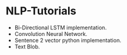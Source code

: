 # NLP-Tutorials


* Bi-Directional LSTM implementation.
* Convolution Neural Network.
* Sentence 2 vector python implementation.
* Text Blob.
